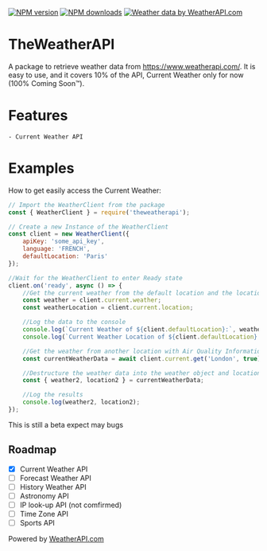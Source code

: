 <p> 
    <a href="https://www.npmjs.com/package/theweatherapi"><img src="https://img.shields.io/npm/v/theweatherapi?color=green" alt="NPM version" /></a>
    <a href="https://www.npmjs.com/package/theweatherapi"><img src="https://img.shields.io/npm/dt/theweatherapi?color=blue&label=Dowloads" alt="NPM downloads" /></a>
    <a href="https://www.weatherapi.com/" title="Free Weather API"><img src='//cdn.weatherapi.com/v4/images/weatherapi_logo.png' alt="Weather data by WeatherAPI.com"></a>
</p>

# TheWeatherAPI

A package to retrieve weather data from https://www.weatherapi.com/.
It is easy to use, and it covers 10% of the API, Current Weather only for now (100% Coming Soon™).

# Features
    - Current Weather API

# Examples

How to get easily access the Current Weather:

``` js
// Import the WeatherClient from the package
const { WeatherClient } = require('theweatherapi');

// Create a new Instance of the WeatherClient
const client = new WeatherClient({
    apiKey: 'some_api_key',
    language: 'FRENCH',
    defaultLocation: 'Paris'
});

//Wait for the WeatherClient to enter Ready state
client.on('ready', async () => {
    //Get the current weather from the default location and the location of that weather
    const weather = client.current.weather;
    const weatherLocation = client.current.location; 

    //Log the data to the console
    console.log(`Current Weather of ${client.defaultLocation}:`, weather);
    console.log(`Current Weather Location of ${client.defaultLocation}:`, weatherLocation);

    //Get the weather from another location with Air Quality Information
    const currentWeatherData = await client.current.get('London', true);

    //Destructure the weather data into the weather object and location object
    const { weather2, location2 } = currentWeatherData;

    //Log the results
    console.log(weather2, location2);
});
```
This is still a beta expect may bugs

## Roadmap
- [x] Current Weather API
- [ ] Forecast Weather API
- [ ] History Weather API
- [ ] Astronomy API
- [ ] IP look-up API (not comfirmed)
- [ ] Time Zone API
- [ ] Sports API

<p>
    Powered by <a href="https://www.weatherapi.com/" title="Free Weather API">WeatherAPI.com</a>
</p>